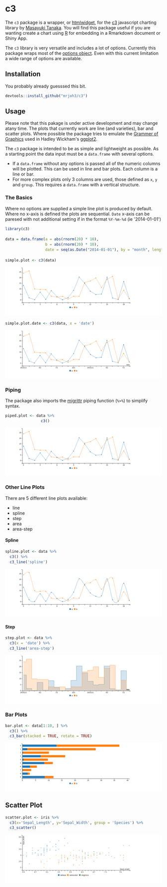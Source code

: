 # c3




The `c3` package is a wrapper, or [htmlwidget](http://www.htmlwidgets.org/), for the [c3](http://c3js.org/) javascript charting library by [Masayuki Tanaka](https://github.com/masayuki0812). You will find this package useful if you are wanting create a chart using [R](https://www.r-project.org/) for embedding in a Rmarkdown document or Shiny App.  

The `c3` library is very versatile and includes a lot of options. Currently this package wraps most of the [options object](http://c3js.org/reference.html). Even with this current limitation a wide range of options are available. 


## Installation

You probably already guesssed this bit.


```r
devtools::install_github("mrjoh3/c3")
```


## Usage

Please note that this pakage is under active development and may change atany time. The plots that currently work are line (and varieties), bar and scatter plots. Where possible the package tries to emulate the [Grammer of Graphics](https://books.google.com.au/books?id=ZiwLCAAAQBAJ&lpg=PR3&dq=inauthor%3A%22Leland%20Wilkinson%22&pg=PR3#v=onepage&q&f=false) used in Hadley Wickham's [ggplot2](http://ggplot2.org/).

The `c3` package is intended to be as simple and lightweight as possible. As a starting point the data input must be a `data.frame` with several options. 

  * If a `data.frame` without any options is passed all of the numeric columns will be plotted. This can be used in line and bar plots. Each column is a line or bar.
  * For more complex plots only 3 columns are used, those defined as `x`, `y` and `group`. This requires a `data.frame` with a vertical structure.

### The Basics

Where no options are supplied a simple line plot is produced by default. Where no x-axis is defined the plots are sequential. `Date` x-axis can be paresed with not additional setting if in the format `%Y-%m-%d` (ie '2014-01-01') 


```r
library(c3)

data = data.frame(a = abs(rnorm(20) * 10),
                  b = abs(rnorm(20) * 10),
                  date = seq(as.Date("2014-01-01"), by = "month", length.out = 20))

simple.plot <- c3(data)
```

![widget](img/filef4f3b977b24.png)



```r
simple.plot.date <- c3(data, x = 'date')
```

![widget](img/filef4f4d72a26c.png)



### Piping

The package also imports the [migrittr](https://cran.r-project.org/web/packages/magrittr/vignettes/magrittr.html) piping function (`%>%`) to simplify syntax.


```r
piped.plot <- data %>%
                c3() 
```


![widget](img/filef4f5f22cbe7.png)


### Other Line Plots

There are 5 different line plots available:

* line
* spline
* step
* area
* area-step


#### Spline


```r
spline.plot <- data %>%
  c3() %>%
  c3_line('spline')
```


![widget](img/filef4f30234ee1.png)


#### Step


```r
step.plot <- data %>%
  c3(x = 'date') %>%
  c3_line('area-step')
```


![widget](img/filef4f2b744817.png)


### Bar Plots


```r
bar.plot <- data[1:10, ] %>%
  c3() %>%
  c3_bar(stacked = TRUE, rotate = TRUE)
```


![widget](img/filef4f1f69aec.png)


## Scatter Plot



```r
scatter.plot <- iris %>%
  c3(x='Sepal_Length', y='Sepal_Width', group = 'Species') %>% 
  c3_scatter()
```


![widget](img/filef4f966bdc5.png)
